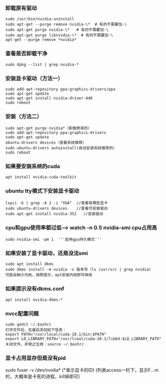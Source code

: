 ### 卸载原有驱动
```
sudo /usr/bin/nvidia-uninstall
sudo apt-get --purge remove nvidia-\*  # 有的不需要加-\
sudo apt-get purge nvidia-\*   # 有的不需要加-\
sudo apt-get purge libnvidia-\*  # 有的不需要加-\
apt-get --purge remove *nvidia*
```

### 查看是否卸载干净
```
sudo dpkg --list | grep nvidia-*
```

### 安装显卡驱动（方法一）
```
sudo add-apt-repository ppa:graphics-drivers/ppa
sudo apt-get update
sudo apt-get install nvidia-driver-440
sudo reboot
```

### 安装（方法二）
```
sudo apt-get purge nvidia*（卸载原来的）
sudo add-apt-repository ppa:graphics-drivers
sudo apt-get update
ubuntu-drivers devices（查看系统推荐）
sudo ubuntu-drivers autoinstall(自动安装系统推荐的）
sudo reboot
```

### 如果要安装系统的cuda
```
apt install nvidia-cuda-toolkit
```

### ubuntu tty模式下安装显卡驱动
```
lspci -k | grep -A 2 -i "VGA"  //查看有哪些显卡
sudo ubuntu-drivers devices    //查看可安装驱动
sudo apt-get install nvidia-352   //安装驱动
```

### cpu和gpu使用率都过低--> watch -n 0.5 nvidia-smi cpu占用高
```
sudo nvidia-smi -pm 1  '''启用gpu持久模式'''
```

### 如果安装了显卡驱动，还是没法smi
```
sudo apt install dkms
sudo dkms install -m nvidia -v 版本号（ls /usr/src | grep nvidia）
可能会缺少内核，按照提示，apt安装内核即可继续
```

### 如果提示没有dkms.conf
```
apt install nvidia-dkms-*
```

### nvcc配置问题
```
sudo gedit ~/.bashrc
打开文件后，在最后添加如下信息：
export PATH="/usr/local/cuda-10.1/bin:$PATH"
export LD_LIBRARY_PATH="/usr/lcoal/cuda-10.1/lib64:$LD_LIBRARY_PATH"
关闭文件，并使之生效：source ~/.bashrc
```


### 显卡占用显存但是没有pid
sudo fuser -v /dev/nvidia* (\*表示显卡的ID)
(列表access一栏下，显示F...m的，大概率是卡死的进程，kill掉即可)
